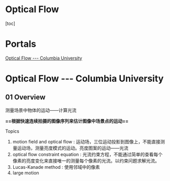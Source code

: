 # Optical Flow

[toc]


# Portals

[Optical Flow --- Columbia University](https://www.youtube.com/watch?v=lnXFcmLB7sM&list=PL2zRqk16wsdoYzrWStffqBAoUY8XdvatV)


# Optical Flow --- Columbia University

## 01 Overview
测量场景中物体的运动——计算光流

**==根据快速连续拍摄的图像序列来估计图像中场景点的运动==**

Topics
1. motion field and optical flow : 运动场，三位运动投影到图像上，不能直接测量运动场，测量亮度模式的运动。亮度图案的运动——光流
2. optical flow constraint equation : 光流约束方程，不能通过简单的查看每个像素的亮度变化来直接唯一的测量每个像素的光流。以约束问题求解光流。
3. Lucas-Kanade method : 使用邻域中的像素
4. large motion 



